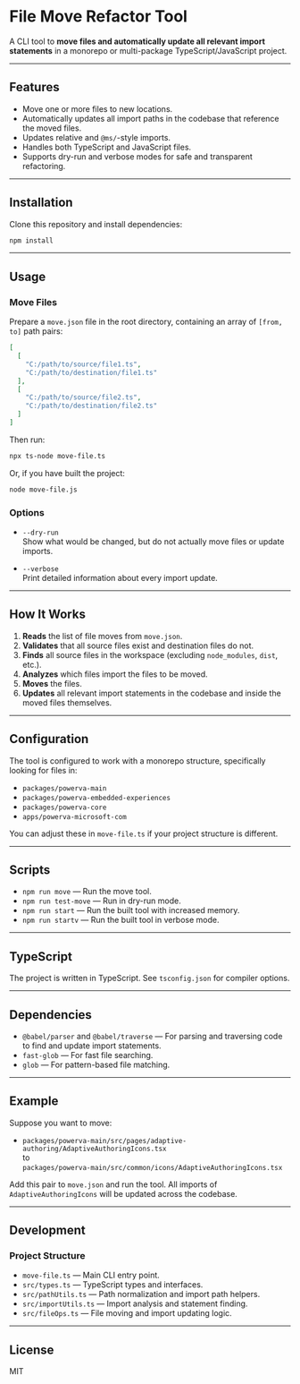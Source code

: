 # File Move Refactor Tool

A CLI tool to **move files and automatically update all relevant import statements** in a monorepo or multi-package TypeScript/JavaScript project.

---

## Features

- Move one or more files to new locations.
- Automatically updates all import paths in the codebase that reference the moved files.
- Updates relative and `@ms/`-style imports.
- Handles both TypeScript and JavaScript files.
- Supports dry-run and verbose modes for safe and transparent refactoring.

---

## Installation

Clone this repository and install dependencies:

```bash
npm install
```

---

## Usage

### Move Files

Prepare a `move.json` file in the root directory, containing an array of `[from, to]` path pairs:

```json
[
  [
    "C:/path/to/source/file1.ts",
    "C:/path/to/destination/file1.ts"
  ],
  [
    "C:/path/to/source/file2.ts",
    "C:/path/to/destination/file2.ts"
  ]
]
```

Then run:

```bash
npx ts-node move-file.ts
```

Or, if you have built the project:

```bash
node move-file.js
```

### Options

- `--dry-run`  
  Show what would be changed, but do not actually move files or update imports.

- `--verbose`  
  Print detailed information about every import update.

---

## How It Works

1. **Reads** the list of file moves from `move.json`.
2. **Validates** that all source files exist and destination files do not.
3. **Finds** all source files in the workspace (excluding `node_modules`, `dist`, etc.).
4. **Analyzes** which files import the files to be moved.
5. **Moves** the files.
6. **Updates** all relevant import statements in the codebase and inside the moved files themselves.

---

## Configuration

The tool is configured to work with a monorepo structure, specifically looking for files in:

- `packages/powerva-main`
- `packages/powerva-embedded-experiences`
- `packages/powerva-core`
- `apps/powerva-microsoft-com`

You can adjust these in `move-file.ts` if your project structure is different.

---

## Scripts

- `npm run move` — Run the move tool.
- `npm run test-move` — Run in dry-run mode.
- `npm run start` — Run the built tool with increased memory.
- `npm run startv` — Run the built tool in verbose mode.

---

## TypeScript

The project is written in TypeScript. See `tsconfig.json` for compiler options.

---

## Dependencies

- `@babel/parser` and `@babel/traverse` — For parsing and traversing code to find and update import statements.
- `fast-glob` — For fast file searching.
- `glob` — For pattern-based file matching.

---

## Example

Suppose you want to move:

- `packages/powerva-main/src/pages/adaptive-authoring/AdaptiveAuthoringIcons.tsx`  
  to  
  `packages/powerva-main/src/common/icons/AdaptiveAuthoringIcons.tsx`

Add this pair to `move.json` and run the tool. All imports of `AdaptiveAuthoringIcons` will be updated across the codebase.

---

## Development

### Project Structure

- `move-file.ts` — Main CLI entry point.
- `src/types.ts` — TypeScript types and interfaces.
- `src/pathUtils.ts` — Path normalization and import path helpers.
- `src/importUtils.ts` — Import analysis and statement finding.
- `src/fileOps.ts` — File moving and import updating logic.

---

## License

MIT
